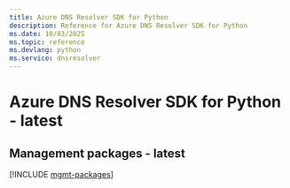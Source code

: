 ```yaml
---
title: Azure DNS Resolver SDK for Python
description: Reference for Azure DNS Resolver SDK for Python
ms.date: 10/03/2025
ms.topic: reference
ms.devlang: python
ms.service: dnsresolver
---
```

# Azure DNS Resolver SDK for Python - latest

## Management packages - latest
[!INCLUDE [mgmt-packages](dns-resolver-mgmt-index.md)]